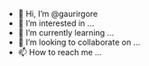 - 👋 Hi, I’m @gaurirgore
- 👀 I’m interested in ...
- 🌱 I’m currently learning ...
- 💞️ I’m looking to collaborate on ...
- 📫 How to reach me ...

<!---
gaurirgore/gaurirgore is a ✨ special ✨ repository because its `README.md` (this file) appears on your GitHub profile.
You can click the Preview link to take a look at your changes.
--->
